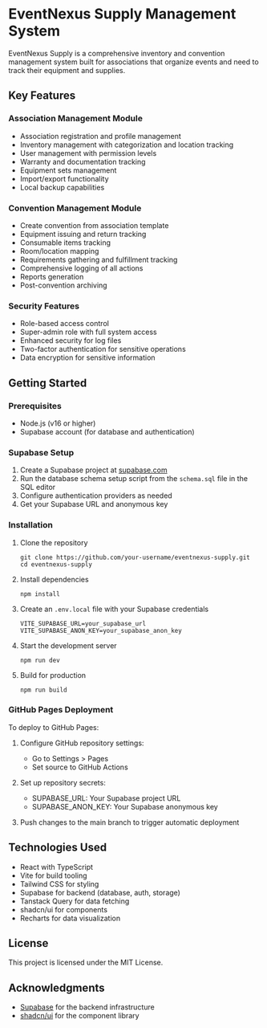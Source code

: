 
# EventNexus Supply Management System

EventNexus Supply is a comprehensive inventory and convention management system built for associations that organize events and need to track their equipment and supplies.

## Key Features

### Association Management Module
- Association registration and profile management
- Inventory management with categorization and location tracking
- User management with permission levels
- Warranty and documentation tracking
- Equipment sets management
- Import/export functionality
- Local backup capabilities

### Convention Management Module
- Create convention from association template
- Equipment issuing and return tracking
- Consumable items tracking
- Room/location mapping
- Requirements gathering and fulfillment tracking
- Comprehensive logging of all actions
- Reports generation
- Post-convention archiving

### Security Features
- Role-based access control
- Super-admin role with full system access
- Enhanced security for log files
- Two-factor authentication for sensitive operations
- Data encryption for sensitive information

## Getting Started

### Prerequisites

- Node.js (v16 or higher)
- Supabase account (for database and authentication)

### Supabase Setup

1. Create a Supabase project at [supabase.com](https://supabase.com)
2. Run the database schema setup script from the `schema.sql` file in the SQL editor
3. Configure authentication providers as needed
4. Get your Supabase URL and anonymous key

### Installation

1. Clone the repository
   ```
   git clone https://github.com/your-username/eventnexus-supply.git
   cd eventnexus-supply
   ```

2. Install dependencies
   ```
   npm install
   ```

3. Create an `.env.local` file with your Supabase credentials
   ```
   VITE_SUPABASE_URL=your_supabase_url
   VITE_SUPABASE_ANON_KEY=your_supabase_anon_key
   ```

4. Start the development server
   ```
   npm run dev
   ```

5. Build for production
   ```
   npm run build
   ```

### GitHub Pages Deployment

To deploy to GitHub Pages:

1. Configure GitHub repository settings:
   - Go to Settings > Pages
   - Set source to GitHub Actions

2. Set up repository secrets:
   - SUPABASE_URL: Your Supabase project URL
   - SUPABASE_ANON_KEY: Your Supabase anonymous key

3. Push changes to the main branch to trigger automatic deployment

## Technologies Used

- React with TypeScript
- Vite for build tooling
- Tailwind CSS for styling
- Supabase for backend (database, auth, storage)
- Tanstack Query for data fetching
- shadcn/ui for components
- Recharts for data visualization

## License

This project is licensed under the MIT License.

## Acknowledgments

- [Supabase](https://supabase.com) for the backend infrastructure
- [shadcn/ui](https://ui.shadcn.com) for the component library
